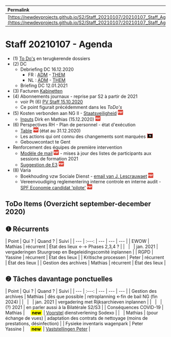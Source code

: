 <link rel="stylesheet" href="https://newdevprojects.github.io/S2/S2.css">
<link rel="stylesheet" href="S2.css">

&nbsp;

&nbsp;

| Permalink |
| :--- |
| [https://newdevprojects.github.io/S2/Staff_20210107/20210107_Staff_Agenda.html](https://newdevprojects.github.io/S2/Staff_20210107/20210107_Staff_Agenda.html) | 

# Staff 20210107 - Agenda

* (1) [To Do's](#todo) en terugkerende dossiers
* (2) DC 
	* Debriefing DC 16.12.2020
		* FR : [ADM](https://newdevprojects.github.io/S2/Staff/20201216_Adm_FR.pdf) - [THEM](https://newdevprojects.github.io/S2/Staff/20201216_Them_FR.pdf)
		* NL : [ADM](https://newdevprojects.github.io/S2/Staff/20201216_Adm_NL.pdf) - [THEM](https://newdevprojects.github.io/S2/Staff/20201216_Them_NL.pdf)
	* Briefing DC 12.01.2021
* (3) Facturen [Kabinetten](Facturen_kabinetten.pdf)
* (4) Abonnements journaux - reprise par S2 à partir de 2021
	* voir Pt (6) [PV Staff 15.10.2020](https://newdevprojects.github.io/S2/Staff_20201015/20201015_Staff_PV.html#6-varia)
	* Ce point figurait précédemment dans les *ToDo's*
* (5) Kosten verbonden aan NG II - [Staatsveiligheid](Staatsveiligheid_kosten_NG-II.pdf) ![](pdf.png)
	* [Inputs](20201215_Inputs_Dirk_Mathias.pdf) Dirk en Mathias (15.12.2020) ![](pdf.png)
* (6) Perspectives RH - Plan de personnel - état d'exécution
	* [Table](TablePlansPersonnel_20201231.pdf) ![](pdf.png) (état au 31.12.2020)
	* Les actions qui ont connu des changements sont marquées ![](table_NEW.png)
	* Gebouwcontact te Gent
* Renforcement des équipes de première intervention
	* [Modèle de mail](Modele_Update_Liste_EPI.pdf) ![](pdf.png) - mises à jour des listes de participants aux sessions de formation 2021
	* [Suggestion de E3](EPI_Suggestion_E3.pdf) ![](pdf.png)
* (8) Varia
	* Boekhouding vzw Sociale Dienst - [email van J. Lescrauwaet](Boekhouder_Sociale_Dienst.pdf) ![](pdf.png)
	* Vereenvoudiging reglementering interne controle en interne audit - [SPF Economie candidat 'pilote'](SPF_pilote.pdf) ![](pdf.png)

<a name="todo"> </a>

## ToDo Items (Overzicht september-december 2020)

## &#10102; Récurrents

| Point | Qui ? | Quand ? | Suivi |
| --- | :---: | --- | --- | --- |
| EWOW | Mathias | récurrent | &Eacute;tat des lieux &#8592;&#8594; Phases 2,3,4 ? |
| &nbsp; | &nbsp; | jan. 2021 | vergaderingen Stuurgroep en Begeleidingscomité inplannen |
| RGPD | Yassine | récurrent | &Eacute;tat des lieux |
| Kritische processen | Peter | récurrent | &Eacute;tat des lieux |
| Gestion des archives | Mathias | récurrent | &Eacute;tat des lieux |

## &#10103; Tâches davantage ponctuelles

| Point | Qui ? | Quand ? | Suivi |
| --- | :---: | --- | --- | --- |
| Gestion des archives | Mathias | dès que possible | retroplanning &#8592;fin de bail NG (fin 2024) |
| &nbsp; | &nbsp; | jan. 2021 | vergadering met Rijksarchieven inplannen |
| &nbsp; | &nbsp; | (?) 2021 | en parler aussi à la Bilatérale S2/S3 |
| Conséquences COVID-19 | Mathias | &nbsp;&nbsp;&nbsp;&nbsp;<mark><b>&nbsp;new&nbsp;</b></mark> | [Voorstel](20210107_Sodexo_aangepaste_werking.pdf) dienstverlening Sodexo |
| &nbsp; | Mathias | (pour échange de vues) | adaptation des contrats de nettoyage (moins de prestations, désinfection) |
| Fysieke inventaris wagenpark | Peter<br>Yassine | &nbsp;&nbsp;&nbsp;&nbsp;<mark><b>&nbsp;new&nbsp;</b></mark> | [Vaststellingen Peter](Afstemming_fysieke_inventaris_wagenpark.pdf) |

